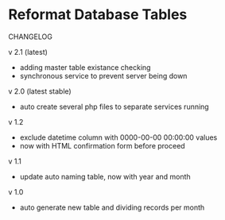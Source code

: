 # Reformat Database Tables

CHANGELOG

v 2.1 (latest)
- adding master table existance checking
- synchronous service to prevent server being down

v 2.0 (latest stable)
- auto create several php files to separate services running

v 1.2
- exclude datetime column with 0000-00-00 00:00:00 values
- now with HTML confirmation form before proceed

v 1.1
- update auto naming table, now with year and month

v 1.0
- auto generate new table and dividing records per month
